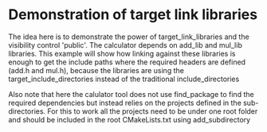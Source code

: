 # Demonstration of target link libraries

The idea here is to demonstrate the power of target_link_libraries and the visibility control 'public'. The calculator depends on add_lib and mul_lib libraries. This example will show how linking against these libraries is enough to get the include paths where the required headers are defined (add.h and mul.h), because the libraries are using the target_include_directories instead of the traditional include_directories

Also note that here the calulator tool does not use find_package to find the required dependencies but instead relies on the projects defined in the sub-directories. For this to work all the projects need to be under one root folder and should be included in the root CMakeLists.txt using add_subdirectory


